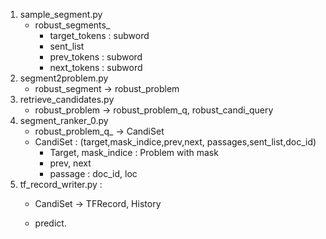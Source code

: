 
1. sample_segment.py
   * robust_segments_
      * target_tokens : subword 
      * sent_list
      * prev_tokens : subword
      * next_tokens : subword
1. segment2problem.py
   * robust_segment &rarr; robust_problem
2. retrieve_candidates.py
   * robust_problem &rarr; robust_problem_q, robust_candi_query
3. segment_ranker_0.py
   * robust_problem_q_ &rarr; CandiSet
   * CandiSet : (target,mask_indice,prev,next, passages,sent_list,doc_id)
      * Target, mask_indice : Problem with mask
      * prev, next
      * passage : doc_id, loc
4. tf_record_writer.py : 
   * CandiSet &rarr; TFRecord, History
   
   * predict.        
    
